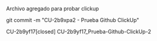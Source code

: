 Archivo agregado para probar clickup

git commit -m "CU-2b9xpa2 - Prueba Github ClickUp"

CU-2b9yf17[closed]
CU-2b9yf17_Prueba-Github-ClickUp-2

